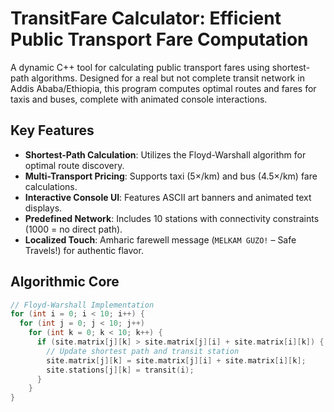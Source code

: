 # TransitFare Calculator: Efficient Public Transport Fare Computation 


A dynamic C++ tool for calculating public transport fares using shortest-path algorithms. Designed for a real but not complete transit network in Addis Ababa/Ethiopia, 
this program computes optimal routes and fares for taxis and buses, complete with animated console interactions.

## Key Features 
- **Shortest-Path Calculation**: Utilizes the Floyd-Warshall algorithm for optimal route discovery.
- **Multi-Transport Pricing**: Supports taxi (5×/km) and bus (4.5×/km) fare calculations.
- **Interactive Console UI**: Features ASCII art banners and animated text displays.
- **Predefined Network**: Includes 10 stations with connectivity constraints (1000 = no direct path).
- **Localized Touch**: Amharic farewell message (`MELKAM GUZO!` – Safe Travels!) for authentic flavor.

## Algorithmic Core 
```cpp
// Floyd-Warshall Implementation
for (int i = 0; i < 10; i++) {
  for (int j = 0; j < 10; j++)
    for (int k = 0; k < 10; k++) {
      if (site.matrix[j][k] > site.matrix[j][i] + site.matrix[i][k]) {
        // Update shortest path and transit station
        site.matrix[j][k] = site.matrix[j][i] + site.matrix[i][k];
        site.stations[j][k] = transit(i);
      }
    }
}
